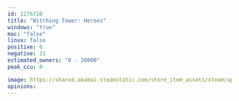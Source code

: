 ```yaml
---
id: 1276720
title: "Witching Tower: Heroes"
windows: "true"
mac: "false"
linux: false
positive: 6
negative: 11
estimated_owners: "0 - 20000"
peak_ccu: 0

image: https://shared.akamai.steamstatic.com/store_item_assets/steam/apps/1276720/header.jpg?t=1588176808
opinions:
---
```

